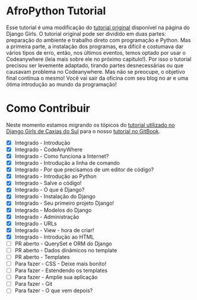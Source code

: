 # AfroPython Tutorial

Esse tutorial é uma modificação do [tutorial original](https://tutorial.djangogirls.org/pt/) disponível na página do Django Girls.
O tutorial original pode ser dividido em duas partes: preparação do ambiente e trabalho direto com programação e Python. Mas a primeira parte, a instalação dos programas, era difícil e costumava dar vários tipos de erro, então, nos últimos eventos, temos optado por usar o Codeanywhere (leia mais sobre ele no próximo capítulo!). Por isso o tutorial precisou ser levemente adaptado, tirando partes desnecessárias ou que causavam problema no Codeanywhere.
Mas não se preocupe, o objetivo final continua o mesmo! Você vai sair da oficina com seu blog no ar e uma ótima introdução ao mundo da programação!

# Como Contribuir

Neste momento estamos migrando os tópicos do [tutorial utilizado no Django Girls de Caxias do Sul](https://docs.google.com/document/d/15asJrEfA6FvN1jHBqYwVDWc_e1MsUo9YH_on5HYR_Cc/edit?usp=sharing) para o nosso [tutorial no GitBook](https://afropython.gitbooks.io/tutorial/content/).

- [x] Integrado - Introdução
- [x] Integrado - CodeAnyWhere
- [x] Integrado - Como funciona a Internet?
- [x] Integrado - Introdução a linha de comando
- [x] Integrado - Por que precisamos de um editor de código?
- [x] Integrado - Introdução ao Python
- [x] Integrado - Salve o código!
- [x] Integrado - O que é Django?
- [x] Integrado - Instalação do Django
- [x] Integrado - Seu primeiro projeto Django!
- [x] Integrado - Modelos do Django
- [x] Integrado - Administração
- [x] Integrado - URLs
- [x] Integrado - View - hora de criar!
- [x] Integrado - Introdução ao HTML
- [ ] PR aberto - QuerySet e ORM do Django
- [ ] PR aberto - Dados dinâmicos no template
- [ ] PR aberto - Templates
- [ ] Para fazer - CSS - Deixe mais bonito!
- [ ] Para fazer - Estendendo os templates
- [ ] Para fazer - Amplie sua aplicação
- [ ] Para fazer - Git
- [ ] Para fazer - O que vem depois?